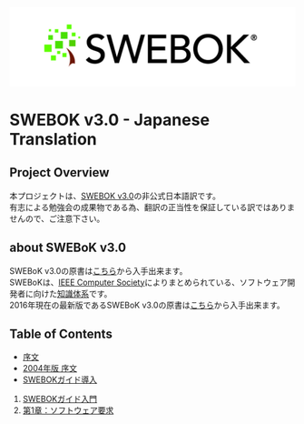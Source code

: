 ![SWEBOK_logo_v2.jpg](./SWEBOK_logo_v2.jpg)

# SWEBOK v3.0 - Japanese Translation

## Project Overview
本プロジェクトは、[SWEBOK v3.0](https://www.computer.org/web/swebok/v3)の非公式日本語訳です。  
有志による勉強会の成果物である為、翻訳の正当性を保証している訳ではありませんので、ご注意下さい。  

## about SWEBoK v3.0
SWEBoK v3.0の原書は[こちら](https://www.computer.org/web/swebok/index)から入手出来ます。  
SWEBoKは、[IEEE Computer Society](https://www.computer.org/web/guest/)によりまとめられている、ソフトウェア開発者に向けた[知識体系](https://ja.wikipedia.org/wiki/%E7%9F%A5%E8%AD%98%E4%BD%93%E7%B3%BB)です。  
2016年現在の最新版であるSWEBoK v3.0の原書は[こちら](https://www.computer.org/web/swebok/index)から入手出来ます。　　

## Table of Contents
 - [序文](/01__FOREWORD.md)
 - [2004年版 序文](/02__FOREWORD_TO_THE_2004_EDITION.md)
 - [SWEBOKガイド導入](/03__INTRODUCTION_TO_THE_GUIDE.md)
 
1. [SWEBOKガイド入門](/chapter0.md)
2. [第1章：ソフトウェア要求](/chapter1.md)
